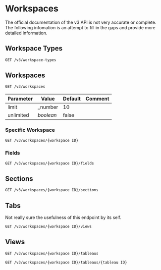 # Workspaces

The official documentation of the v3 API is not very accurate or complete. The following infomation is an attempt to fill in the gaps
and provide more detailed information.

## Workspace Types

```html
GET /v3/workspace-types
```

## Workspaces

```html
GET /v3/workspaces
```

|Parameter|Value|Default|Comment|
|---|---|---|---|
|limit|_number|10||
|unlimited|_boolean_|false||

### Specific Workspace

```html
GET /v3/workspaces/{workspace ID}
```

### Fields

```html
GET /v3/workspaces/{workspace ID}/fields
```

## Sections

```html
GET /v3/workspaces/{workspace ID}/sections
```

## Tabs

Not really sure the usefulness of this endpoint by its self.

```html
GET /v3/workspaces/{workspace ID}/views
```

## Views

```html
GET /v3/workspaces/{workspace ID}/tableaus

GET /v3/workspaces/{workspace ID}/tableaus/{tableau ID}
```
